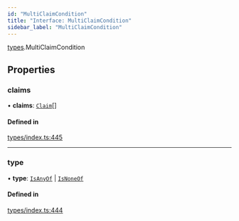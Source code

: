 ```yaml
---
id: "MultiClaimCondition"
title: "Interface: MultiClaimCondition"
sidebar_label: "MultiClaimCondition"
---
```


[types](../../../modules/Types/Types.md).MultiClaimCondition

## Properties

### claims

• **claims**: [`Claim`](../../../modules/Types/Types.md#claim)[]

#### Defined in

[types/index.ts:445](https://github.com/PolymeshAssociation/polymesh-sdk/blob/372a67e5d/src/types/index.ts#L445)

___

### type

• **type**: [`IsAnyOf`](../../../enums/Types/ConditionType/ConditionType.md#isanyof) \| [`IsNoneOf`](../../../enums/Types/ConditionType/ConditionType.md#isnoneof)

#### Defined in

[types/index.ts:444](https://github.com/PolymeshAssociation/polymesh-sdk/blob/372a67e5d/src/types/index.ts#L444)
